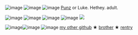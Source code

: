  ![image](https://user-images.githubusercontent.com/121672748/210083821-5aea5f5b-d3ed-4f4d-b168-c4e0a81b0dad.png) ![image](https://user-images.githubusercontent.com/121672748/210083821-5aea5f5b-d3ed-4f4d-b168-c4e0a81b0dad.png) ![image](https://user-images.githubusercontent.com/121672748/210083821-5aea5f5b-d3ed-4f4d-b168-c4e0a81b0dad.png) [Punz](https://rentry.co/punz) or Luke. Hethey. adult.

![image](https://user-images.githubusercontent.com/121672748/210083821-5aea5f5b-d3ed-4f4d-b168-c4e0a81b0dad.png) ![image](https://user-images.githubusercontent.com/121672748/210083821-5aea5f5b-d3ed-4f4d-b168-c4e0a81b0dad.png) ![image](https://user-images.githubusercontent.com/121672748/210083821-5aea5f5b-d3ed-4f4d-b168-c4e0a81b0dad.png) ![image](https://user-images.githubusercontent.com/121672748/210083821-5aea5f5b-d3ed-4f4d-b168-c4e0a81b0dad.png) ![](https://cdn.discordapp.com/emojis/1056530042991169567.webp?size=96&quality=lossless) 

![image](https://user-images.githubusercontent.com/121672748/210083821-5aea5f5b-d3ed-4f4d-b168-c4e0a81b0dad.png)![image](https://user-images.githubusercontent.com/121672748/210083821-5aea5f5b-d3ed-4f4d-b168-c4e0a81b0dad.png) ![image](https://user-images.githubusercontent.com/121672748/210083821-5aea5f5b-d3ed-4f4d-b168-c4e0a81b0dad.png)  [my other github](https://github.com/punzop) ★ [brother](https://github.com/mercenaryduo) ★ [rentry](https://rentry.co/punz)

